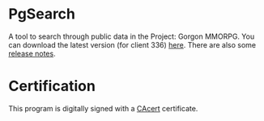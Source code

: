 # PgSearch

A tool to search through public data in the Project: Gorgon MMORPG. You can download the latest version (for client 336) [here](https://github.com/dlebansais/PgSearch-Disclosed/releases/download/v1.0.0.457/PgSearch.exe).
There are also some [release notes](https://github.com/dlebansais/PgSearch-Disclosed/blob/master/ReleaseNotes.md).

# Certification
This program is digitally signed with a [CAcert](https://www.cacert.org/) certificate.

